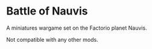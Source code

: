 # Battle of Nauvis
A miniatures wargame set on the Factorio planet Nauvis.

Not compatible with any other mods.